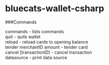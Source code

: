 # bluecats-wallet-csharp

###Commands

commands - lists commands  
quit - quits wallet   
reload - reload cards to opening balance   
tender merchantID amount - tender card   
cancel [transactionID] - cancel transaction   
datasource - print data source   
